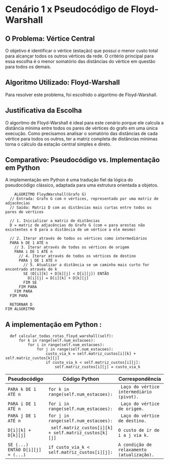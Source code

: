 # Cenário 1 x Pseudocódigo de Floyd-Warshall

## O Problema: Vértice Central
O objetivo é identificar o vértice (estação) que possui o menor custo total para alcançar todos os outros vértices da rede. O critério principal para essa escolha é o menor somatório das distâncias do vértice em questão para todos os demais.

## Algoritmo Utilizado: Floyd-Warshall
Para resolver este problema, foi escolhido o algoritmo de Floyd-Warshall.

## Justificativa da Escolha
O algoritmo de Floyd-Warshall é ideal para este cenário porque ele calcula a distância mínima entre todos os pares de vértices do grafo em uma única execução. Como precisamos analisar o somatório das distâncias de cada vértice para todos os outros, ter a matriz completa de distâncias mínimas torna o cálculo da estação central simples e direto.

## Comparativo: Pseudocódigo vs. Implementação em Python
A implementação em Python é uma tradução fiel da lógica do pseudocódigo clássico, adaptada para uma estrutura orientada a objetos.
```
    ALGORITMO FloydWarshall(Grafo G)
  // Entrada: Grafo G com n vértices, representado por uma matriz de adjacências
  // Saída: Matriz D com as distâncias mais curtas entre todos os pares de vértices

  // 1. Inicializar a matriz de distâncias
  D = matriz de adjacências do Grafo G (com ∞ para arestas não existentes e 0 para a distância de um vértice a ele mesmo)

  // 2. Iterar através de todos os vértices como intermediários
  PARA k DE 1 ATÉ n
    // 3. Iterar através de todos os vértices de origem
    PARA i DE 1 ATÉ n
      // 4. Iterar através de todos os vértices de destino
      PARA j DE 1 ATÉ n
        // 5. Atualizar a distância se um caminho mais curto for encontrado através de k
        SE (D[i][k] + D[k][j] < D[i][j]) ENTÃO
          D[i][j] = D[i][k] + D[k][j]
        FIM SE
      FIM PARA
    FIM PARA
  FIM PARA

  RETORNAR D
FIM ALGORITMO
```
## A implementação em Python : 
```
  def calcular_todas_rotas_floyd_warshall(self):
      for k in range(self.num_estacoes):
          for i in range(self.num_estacoes):
              for j in range(self.num_estacoes):
                  custo_via_k = self.matriz_custos[i][k] + self.matriz_custos[k][j]
                  if custo_via_k < self.matriz_custos[i][j]:
                      self.matriz_custos[i][j] = custo_via_k
```

| **Pseudocódigo** | **Código Python** | **Correspondência** |
|------------------|-------------------|---------------------|
|`PARA k DE 1 ATÉ n` |`for k in range(self.num_estacoes):`|` Laço do vértice intermediário (pivot).`|
|`PARA i DE 1 ATÉ n` |`for i in range(self.num_estacoes):`|` Laço do vértice de origem.`|
|`PARA j DE 1 ATÉ n` |`for j in range(self.num_estacoes):`|` Laço do vértice de destino.`|
|`D[i][k] + D[k][j]`|` self.matriz_custos[i][k] + self.matriz_custos[k][j]`|`O custo de ir de i a j via k.`|
|`SE (...) ENTÃO D[i][j] = (...)`|	`if custo_via_k < self.matriz_custos[i][j]:`|`A condição de relaxamento (atualização).`|




